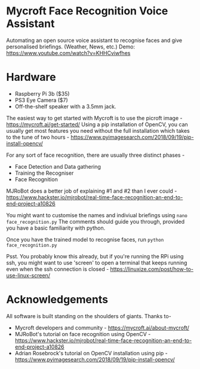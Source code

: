 # Mycroft Face Recognition Voice Assistant
Automating an open source voice assistant to recognise faces and give personalised briefings. (Weather, News, etc.)
Demo: https://www.youtube.com/watch?v=KHHCviwfhes

# Hardware
* Raspberry Pi 3b ($35)
* PS3 Eye Camera ($7)
* Off-the-shelf speaker with a 3.5mm jack.

The easiest way to get started with Mycroft is to use the picroft image - https://mycroft.ai/get-started/
Using a pip installation of OpenCV, you can usually get most features you need without the full installation which takes to the tune of two hours - https://www.pyimagesearch.com/2018/09/19/pip-install-opencv/

For any sort of face recognition, there are usually three distinct phases - 
* Face Detection and Data gathering
* Training the Recogniser
* Face Recognition

MJRoBot does a better job of explaining #1 and #2 than I ever could - https://www.hackster.io/mjrobot/real-time-face-recognition-an-end-to-end-project-a10826

You might want to customise the names and indiviual briefings using
`nano face_recognition.py`
The comments should guide you through, provided you have a basic familiarity with python.

Once you have the trained model to recognise faces, run 
`python face_recognition.py`

Psst. You probably know this already, but if you're running the RPi using ssh, you might want to use 'screen' to open a terminal that keeps running even when the ssh connection is closed - https://linuxize.com/post/how-to-use-linux-screen/

# Acknowledgements
All software is built standing on the shoulders of giants. Thanks to-
* Mycroft developers and community - https://mycroft.ai/about-mycroft/
* MJRoBot's tutorial on face recognition using OpenCV - https://www.hackster.io/mjrobot/real-time-face-recognition-an-end-to-end-project-a10826
* Adrian Rosebrock's tutorial on OpenCV installation using pip - https://www.pyimagesearch.com/2018/09/19/pip-install-opencv/
